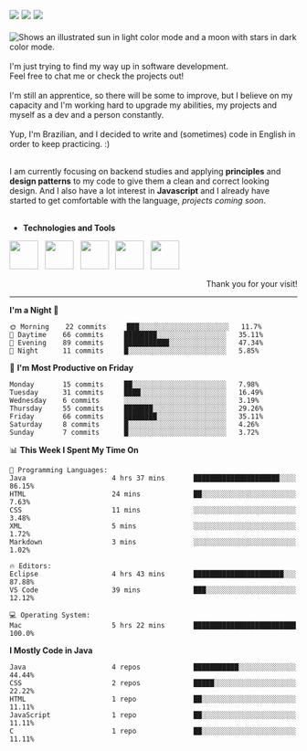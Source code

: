 <!-- Social Media -->
[<img src="https://img.shields.io/badge/linkedin-%230077B5.svg?style=for-the-badge&logo=linkedin&logoColor=white" heigth="auto" width="auto">](https://www.linkedin.com/in/lucaspinarj/)
[<img src="https://img.shields.io/badge/WhatsApp-25D366?style=for-the-badge&logo=whatsapp&logoColor=white" heigth="auto" width="auto">](https://wa.me/5521998905570?text=Hi,%20Lucas!)
[<img src="https://img.shields.io/badge/Skype-%2300AFF0.svg?style=for-the-badge&logo=Skype&logoColor=white" heigth="auto" width="auto">](https://join.skype.com/invite/klGAaRZtfkEh)
---
<picture>
  <source media="(prefers-color-scheme: dark)" srcset="https://readme-typing-svg.herokuapp.com?size=16&duration=2000&color=C8D0D8&background=FFFFFF00&vCenter=true&width=160&height=30&lines=Hello+there!+%F0%9F%91%8B%F0%9F%8F%BC">
  <source media="(prefers-color-scheme: light)" srcset="https://readme-typing-svg.herokuapp.com?size=16&duration=2000&color=000000&background=FFFFFF00&vCenter=true&width=160&height=30&lines=Hello+there!+%F0%9F%91%8B%F0%9F%8F%BC">
  <img alt="Shows an illustrated sun in light color mode and a moon with stars in dark color mode." src="https://user-images.githubusercontent.com/25423296/163456779-a8556205-d0a5-45e2-ac17-42d089e3c3f8.png">
</picture> <br><br>
I'm just trying to find my way up in software development. <br>
Feel free to chat me or check the projects out!
<br><br>
I'm still an apprentice, so there will be some to improve, but I believe on my capacity and I'm working hard to upgrade my abilities, my projects and myself as a dev and a person constantly.
<br><br>
Yup, I'm Brazilian, and I decided to write and (sometimes) code in English in order to keep practicing. :)
<br><br>

I am currently focusing on backend studies and applying **principles** and **design patterns** to my code to give them a clean and correct looking design. And I also have a lot interest in **Javascript** and I already have started to get comfortable with the language, _projects coming soon_. 
<br><br>

* **Technologies and Tools** <br>
<!-- Technologies and Tools -->
<p>
<img src="https://cdn.jsdelivr.net/gh/devicons/devicon/icons/html5/html5-original.svg" heigth="50" width="50"/> &nbsp;
<img src="https://cdn.jsdelivr.net/gh/devicons/devicon/icons/css3/css3-original.svg" heigth="50" width="50"/> &nbsp;
<img src="https://cdn.jsdelivr.net/gh/devicons/devicon/icons/java/java-original.svg" heigth="50" width="50"/> &nbsp;
<img src="https://cdn.jsdelivr.net/gh/devicons/devicon/icons/mysql/mysql-original-wordmark.svg" heigth="50" width="50"/> &nbsp;
<img src="https://cdn.jsdelivr.net/gh/devicons/devicon/icons/git/git-original.svg" heigth="50" width="50"/> &nbsp;
</p>
<p align="right">
Thank you for your visit!
</p>

---

<!--START_SECTION:waka-->
**I'm a Night 🦉** 

```text
🌞 Morning    22 commits     ███░░░░░░░░░░░░░░░░░░░░░░   11.7% 
🌆 Daytime    66 commits     ████████░░░░░░░░░░░░░░░░░   35.11% 
🌃 Evening    89 commits     ███████████░░░░░░░░░░░░░░   47.34% 
🌙 Night      11 commits     █░░░░░░░░░░░░░░░░░░░░░░░░   5.85%

```
📅 **I'm Most Productive on Friday** 

```text
Monday       15 commits     ██░░░░░░░░░░░░░░░░░░░░░░░   7.98% 
Tuesday      31 commits     ████░░░░░░░░░░░░░░░░░░░░░   16.49% 
Wednesday    6 commits      ░░░░░░░░░░░░░░░░░░░░░░░░░   3.19% 
Thursday     55 commits     ███████░░░░░░░░░░░░░░░░░░   29.26% 
Friday       66 commits     ████████░░░░░░░░░░░░░░░░░   35.11% 
Saturday     8 commits      █░░░░░░░░░░░░░░░░░░░░░░░░   4.26% 
Sunday       7 commits      █░░░░░░░░░░░░░░░░░░░░░░░░   3.72%

```


📊 **This Week I Spent My Time On** 

```text
💬 Programming Languages: 
Java                     4 hrs 37 mins       █████████████████████░░░░   86.15% 
HTML                     24 mins             ██░░░░░░░░░░░░░░░░░░░░░░░   7.63% 
CSS                      11 mins             ░░░░░░░░░░░░░░░░░░░░░░░░░   3.48% 
XML                      5 mins              ░░░░░░░░░░░░░░░░░░░░░░░░░   1.72% 
Markdown                 3 mins              ░░░░░░░░░░░░░░░░░░░░░░░░░   1.02%

🔥 Editors: 
Eclipse                  4 hrs 43 mins       ██████████████████████░░░   87.88% 
VS Code                  39 mins             ███░░░░░░░░░░░░░░░░░░░░░░   12.12%

💻 Operating System: 
Mac                      5 hrs 22 mins       █████████████████████████   100.0%

```

**I Mostly Code in Java** 

```text
Java                     4 repos             ███████████░░░░░░░░░░░░░░   44.44% 
CSS                      2 repos             █████░░░░░░░░░░░░░░░░░░░░   22.22% 
HTML                     1 repo              ██░░░░░░░░░░░░░░░░░░░░░░░   11.11% 
JavaScript               1 repo              ██░░░░░░░░░░░░░░░░░░░░░░░   11.11% 
C                        1 repo              ██░░░░░░░░░░░░░░░░░░░░░░░   11.11%

```



<!--END_SECTION:waka-->
